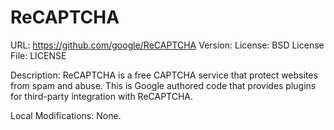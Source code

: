 ReCAPTCHA
=========
URL: https://github.com/google/ReCAPTCHA
Version:
License: BSD
License File: LICENSE

Description:
ReCAPTCHA is a free CAPTCHA service that protect websites from spam and abuse.
This is Google authored code that provides plugins for third-party integration
with ReCAPTCHA.

Local Modifications:
None.
